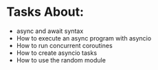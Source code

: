 # Tasks About:

- async and await syntax
- How to execute an async program with asyncio
- How to run concurrent coroutines
- How to create asyncio tasks
- How to use the random module
